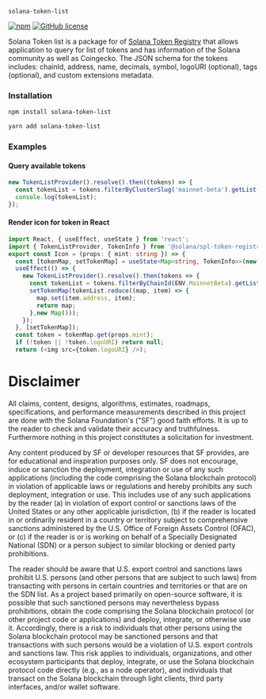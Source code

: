 `solana-token-list`

[![npm](https://img.shields.io/npm/v/solana-token-list)](https://unpkg.com/solana-token-list@latest/) [![GitHub license](https://img.shields.io/badge/license-APACHE-blue.svg)](https://github.com/JuanRdBO/solana-token-list/blob/b3fa86b3fdd9c817139e38641d46c5a892542a52/LICENSE)

Solana Token list is a package for of [Solana Token Registry](https://github.com/solana-labs/token-list) that allows application to query for list of tokens and has information of the Solana community as well as Coingecko.
The JSON schema for the tokens includes: chainId, address, name, decimals, symbol, logoURI (optional), tags (optional), and custom extensions metadata.

### Installation

```bash
npm install solana-token-list
```

```bash
yarn add solana-token-list
```

### Examples

#### Query available tokens

```typescript
new TokenListProvider().resolve().then((tokens) => {
  const tokenList = tokens.filterByClusterSlug('mainnet-beta').getList();
  console.log(tokenList);
});
```

#### Render icon for token in React

```typescript jsx
import React, { useEffect, useState } from 'react';
import { TokenListProvider, TokenInfo } from '@solana/spl-token-registry';
export const Icon = (props: { mint: string }) => {
  const [tokenMap, setTokenMap] = useState<Map<string, TokenInfo>>(new Map());
  useEffect(() => {
    new TokenListProvider().resolve().then(tokens => {
      const tokenList = tokens.filterByChainId(ENV.MainnetBeta).getList();
      setTokenMap(tokenList.reduce((map, item) => {
        map.set(item.address, item);
        return map;
      },new Map()));
    });
  }, [setTokenMap]);
  const token = tokenMap.get(props.mint);
  if (!token || !token.logoURI) return null;
  return (<img src={token.logoURI} />);
```

# Disclaimer

All claims, content, designs, algorithms, estimates, roadmaps,
specifications, and performance measurements described in this project
are done with the Solana Foundation's ("SF") good faith efforts. It is up to
the reader to check and validate their accuracy and truthfulness.
Furthermore nothing in this project constitutes a solicitation for
investment.

Any content produced by SF or developer resources that SF provides, are
for educational and inspiration purposes only. SF does not encourage,
induce or sanction the deployment, integration or use of any such
applications (including the code comprising the Solana blockchain
protocol) in violation of applicable laws or regulations and hereby
prohibits any such deployment, integration or use. This includes use of
any such applications by the reader (a) in violation of export control
or sanctions laws of the United States or any other applicable
jurisdiction, (b) if the reader is located in or ordinarily resident in
a country or territory subject to comprehensive sanctions administered
by the U.S. Office of Foreign Assets Control (OFAC), or (c) if the
reader is or is working on behalf of a Specially Designated National
(SDN) or a person subject to similar blocking or denied party
prohibitions.

The reader should be aware that U.S. export control and sanctions laws
prohibit U.S. persons (and other persons that are subject to such laws)
from transacting with persons in certain countries and territories or
that are on the SDN list. As a project based primarily on open-source
software, it is possible that such sanctioned persons may nevertheless
bypass prohibitions, obtain the code comprising the Solana blockchain
protocol (or other project code or applications) and deploy, integrate,
or otherwise use it. Accordingly, there is a risk to individuals that
other persons using the Solana blockchain protocol may be sanctioned
persons and that transactions with such persons would be a violation of
U.S. export controls and sanctions law. This risk applies to
individuals, organizations, and other ecosystem participants that
deploy, integrate, or use the Solana blockchain protocol code directly
(e.g., as a node operator), and individuals that transact on the Solana
blockchain through light clients, third party interfaces, and/or wallet
software.
